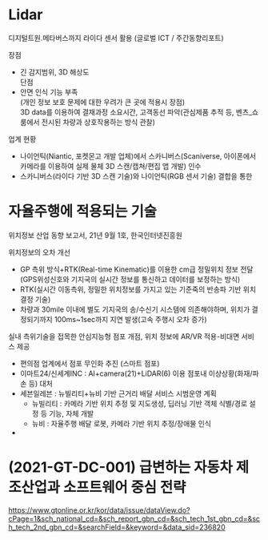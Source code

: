 # Lidar
디지털트원.메타버스까지 라이다 센서 활용 (글로벌 ICT / 주간동향리포트)  

장점  
- 긴 감지범위, 3D 해상도  
단점  
- 안면 인식 기능 부족  
(개인 정보 보호 문제에 대한 우려가 큰 곳에 적용시 장점)  
3D data를 이용하여 결재과정 소요시간, 고객동선 파악(관심제품 추적 등, 벤츠_쇼룸에서 전시된 차량과 상호작용하는 방식 관찰)

업계 현황
- 나이언틱(Niantic, 포켓몬고 개발 업체)에서 스카니버스(Scaniverse, 아이폰에서 카메라를 이용하여 실제 물체 3D 스캔/캡쳐/편집 앱 개발) 인수
- 스카니버스(라이다 기반 3D 스캔 기술)와 나이언틱(RGB 센서 기술) 결합을 통한 



  
  
# 자율주행에 적용되는 기술  

위치정보 산업 동향 보고서, 21년 9월 1호, 한국인터넷진흥원

위치정보의 오차 개선
- GP 측위 방식+RTK(Real-time Kinematic)를 이용한 cm급 정밀위치 정보 전달(GPS위성신호와 기지국의 실시간 정보를 통신하고 데이터를 보정하는 방식)  
- RTK(실시간 이동측위, 정밀한 위치정보를 가지고 있는 기준죽의 반송파 기반 위치 결정 기술)
- 차량과 30mile 이내에 별도 기지국의 송/수신기 시스템에 의존해야하며, 위치가 결정되기까지 100ms~1sec까지 지연 발생(고속 주행시 오차 증가)

실내 측위기술을 접목한 안심지능형 점포 개점, 위치 정보에 AR/VR 적용-비대면 서비스 제공
- 편의점 업계에서 점포 무인화 추진 (스마트 점포)
- 이마트24/신세계INC : AI+camera(21)+LiDAR(6) 이용 점포내 이상상황(화재/파손 등) 대처
- 세븐일레븐 : 뉴빌리티+뉴비 기반 근거리 배달 서비스 시범운영 계획
  + 뉴빌리티 : 카메라 기반 위치 추정 및 지도생성, 딥러닝 기반 객체 식별/경로 설정 등 기능, 자체 개발
  + 뉴비 : 자율주행 배달 로봇, 카메라 기반 위치 추정/장애물 인식
- 




# (2021-GT-DC-001) 급변하는 자동차 제조산업과 소프트웨어 중심 전략
https://www.gtonline.or.kr/kor/data/issue/dataView.do?cPage=1&sch_national_cd=&sch_report_gbn_cd=&sch_tech_1st_gbn_cd=&sch_tech_2nd_gbn_cd=&searchField=&keyword=&data_sid=236820





